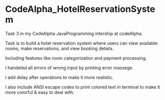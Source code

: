# CodeAlpha_HotelReservationSystem

 Task 3 in my CodeAlpha JavaProgramming intership at codeAlpha.

 Task is to build a hotel reservation system where users can view available rooms, make reservations, and view booking details.

 Including features like room categorization and payment processing.

 I handeled all errors of wrong input by printing error massege.

 I add delay after operations to make it more realistic.

 I also include ANSI escape codes to print colored text in terminal to make it more colorful & easy to deal with.
